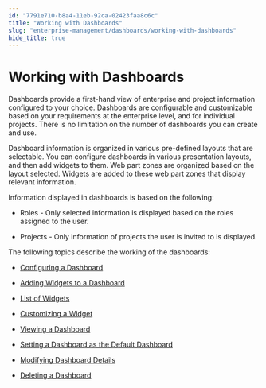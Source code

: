 ```yaml
---
id: "7791e710-b8a4-11eb-92ca-02423faa8c6c"
title: "Working with Dashboards"
slug: "enterprise-management/dashboards/working-with-dashboards"
hide_title: true
---
```


<a id="ariaid-title1"/>

# Working with Dashboards

<p xmlns="http://www.w3.org/1999/xhtml" className="shortdesc">
</p>

<p xmlns="http://www.w3.org/1999/xhtml" className="p">Dashboards provide a first-hand view of enterprise and project information configured to your choice. Dashboards are configurable and customizable based on your requirements at the enterprise level, and for individual projects. There is no limitation on the number of dashboards you can create and use.</p>

<p xmlns="http://www.w3.org/1999/xhtml" className="p">Dashboard information is organized in various pre-defined layouts that are selectable. You can configure dashboards in&nbsp;various presentation layouts, and then add widgets to them. Web part zones are organized based on the layout selected. Widgets are added to these web part zones that display relevant information.</p>

<p xmlns="http://www.w3.org/1999/xhtml" className="p">Information displayed in dashboards is based on the following:</p>

<ul xmlns="http://www.w3.org/1999/xhtml" className="ul"><li className="li"><p className="p">Roles - Only selected information is displayed based on the roles assigned to the user.</p></li><li className="li"><p className="p">Projects - Only information of projects the user is invited to is displayed.</p></li></ul>

<p xmlns="http://www.w3.org/1999/xhtml" className="p">The following topics describe the working of the dashboards:</p>

<ul xmlns="http://www.w3.org/1999/xhtml" className="ul"><li className="li"><p className="p"><a className="xref j-external-link" href="http://ConfigDshbrd.dita">Configuring a Dashboard</a></p></li><li className="li"><p className="p"><a className="xref j-external-link" href="http://AddWidgettoDshbrd.dita">Adding Widgets to a Dashboard</a></p></li><li className="li"><p className="p"><a className="xref j-external-link" href="http://ListWidgets.dita">List of Widgets</a></p></li><li className="li"><p className="p"><a className="xref j-external-link" href="http://CustomizeWidget.dita">Customizing a Widget</a></p></li><li className="li"><p className="p"><a className="xref j-external-link" href="http://ViewDshbrd.dita">Viewing a Dashboard</a></p></li><li className="li"><p className="p"><a className="xref j-external-link" href="http://SetDefaultDshbrd.dita">Setting a Dashboard as the Default Dashboard</a></p></li><li className="li"><p className="p"><a className="xref j-external-link" href="http://ModifyDshbrdDets.dita">Modifying Dashboard Details</a></p></li><li className="li"><p className="p"><a className="xref j-external-link" href="http://DelDshbrd.dita">Deleting a Dashboard</a></p></li></ul>

